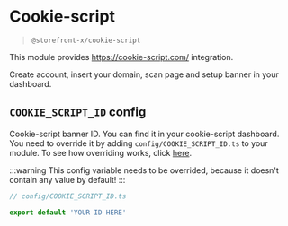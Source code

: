 # Cookie-script

> `@storefront-x/cookie-script`

This module provides https://cookie-script.com/ integration.

Create account, insert your domain, scan page and setup banner in your dashboard.

## `COOKIE_SCRIPT_ID` config

Cookie-script banner ID. You can find it in your cookie-script dashboard. You need to override it by adding `config/COOKIE_SCRIPT_ID.ts` to your module. To see how overriding works, click [here](../guide/how-it-works.html#overriding).

:::warning
This config variable needs to be overrided, because it doesn't contain any value by default!
:::

```ts
// config/COOKIE_SCRIPT_ID.ts

export default 'YOUR ID HERE'
```
